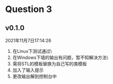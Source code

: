 # Question 3

## v0.1.0
2021年11月7日17:14:26
1. 在Linux下测试通过\
2. 在Windows下墙的输出有问题，暂不知解决方法\
3. 需将STL的模板替换为自己写的类模板
4. 加入了输入提示
5. 更改输出解到控制台中